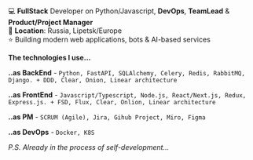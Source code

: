 💻 **FullStack** Developer on Python/Javascript, **DevOps**, **TeamLead** & **Product/Project Manager**</br>
📌 **Location**: Russia, Lipetsk/Europe </br>
⭐ Building modern web applications, bots & AI-based services</br>

**The technologies I use...**</br>

**..as BackEnd** - ```Python, FastAPI, SQLAlchemy, Celery, Redis, RabbitMQ, Django. + DDD, Clear, Onion, Linear architecture```

**..as FrontEnd** - ```Javascript/Typescript, Node.js, React/Next.js, Redux, Express.js. + FSD, Flux, Clear, Onlion, Linear architecture```

**..as PM** - ```SCRUM (Agile), Jira, Gihub Project, Miro, Figma```

**..as DevOps** - ```Docker, K8S``` 

*P.S. Already in the process of self-development...*
